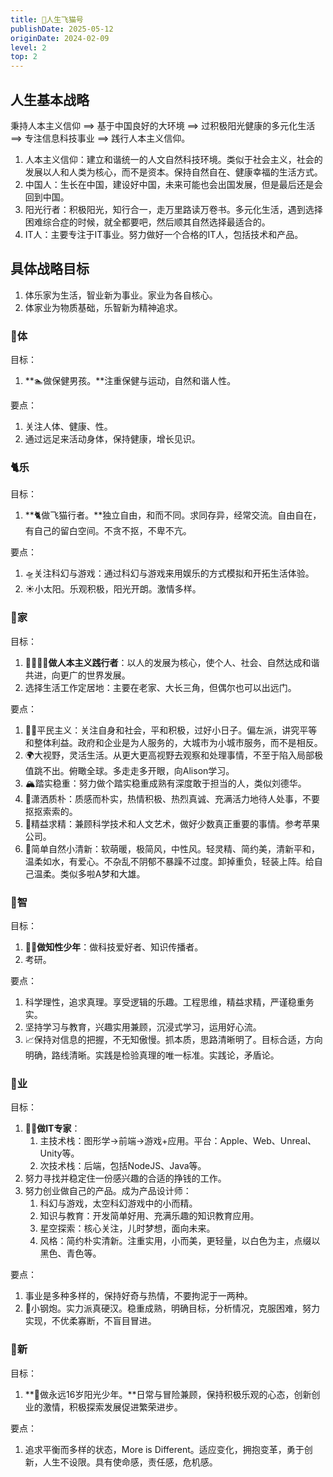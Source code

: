 ```yaml
---
title: 🧚人生飞猫号
publishDate: 2025-05-12
originDate: 2024-02-09
level: 2
top: 2
---
```


## 人生基本战略

秉持人本主义信仰 ==> 基于中国良好的大环境 ==> 过积极阳光健康的多元化生活 ==> 专注信息科技事业 ==> 践行人本主义信仰。

1. 人本主义信仰：建立和谐统一的人文自然科技环境。类似于社会主义，社会的发展以人和人类为核心，而不是资本。保持自然自在、健康幸福的生活方式。
2. 中国人：生长在中国，建设好中国，未来可能也会出国发展，但是最后还是会回到中国。
3. 阳光行者：积极阳光，知行合一，走万里路读万卷书。多元化生活，遇到选择困难综合症的时候，就全都要吧，然后顺其自然选择最适合的。
4. IT人：主要专注于IT事业。努力做好一个合格的IT人，包括技术和产品。

## 具体战略目标

1. 体乐家为生活，智业新为事业。家业为各自核心。
2. 体家业为物质基础，乐智新为精神追求。

### 🐙体

目标：
1. **🏊做保健男孩。**注重保健与运动，自然和谐人性。

要点：
1. 关注人体、健康、性。
2. 通过远足来活动身体，保持健康，增长见识。

### 🐈乐

目标：
1. **🐈做飞猫行者。**独立自由，和而不同。求同存异，经常交流。自由自在，有自己的留白空间。不贪不抠，不卑不亢。

要点：
1. 🛸关注科幻与游戏：通过科幻与游戏来用娱乐的方式模拟和开拓生活体验。
2. ☀️小太阳。乐观积极，阳光开朗。激情多样。

### 🐥家

目标：
1. **👨‍👩‍👧‍👦做人本主义践行者**：以人的发展为核心，使个人、社会、自然达成和谐共进，向更广的世界发展。
2. 选择生活工作定居地：主要在老家、大长三角，但偶尔也可以出远门。

要点：
1. 🧑‍🌾平民主义：关注自身和社会，平和积极，过好小日子。偏左派，讲究平等和整体利益。政府和企业是为人服务的，大城市为小城市服务，而不是相反。
2. 🌍大视野，灵活生活。从更大更高视野去观察和处理事情，不至于陷入局部极值跳不出。俯瞰全球。多走走多开眼，向Alison学习。
3. 🏔踏实稳重：努力做个踏实稳重成熟有深度敢于担当的人，类似刘德华。
4. 🐣潇洒质朴：质感而朴实，热情积极、热烈真诚、充满活力地待人处事，不要抠抠索索的。
5. 🔬精益求精：兼顾科学技术和人文艺术，做好少数真正重要的事情。参考苹果公司。
6. 🧚简单自然小清新：软萌暖，极简风，中性风。轻灵精、简约美，清新平和，温柔如水，有爱心。不杂乱不阴郁不暴躁不过度。卸掉重负，轻装上阵。给自己温柔。类似多啦A梦和大雄。

### 🦜智

目标：
1. **🧑‍🔬做知性少年**：做科技爱好者、知识传播者。
2. 考研。

要点：
1. 科学理性，追求真理。享受逻辑的乐趣。工程思维，精益求精，严谨稳重务实。
2. 坚持学习与教育，兴趣实用兼顾，沉浸式学习，运用好心流。
3. 📈保持对信息的把握，不无知傲慢。抓本质，思路清晰明了。目标合适，方向明确，路线清晰。实践是检验真理的唯一标准。实践论，矛盾论。

### 🐬业

目标：
1. **🧑‍💻做IT专家**：
   1. 主技术栈：图形学->前端->游戏+应用。平台：Apple、Web、Unreal、Unity等。
   2. 次技术栈：后端，包括NodeJS、Java等。
2. 努力寻找并稳定住一份感兴趣的合适的挣钱的工作。
3. 努力创业做自己的产品。成为产品设计师：
    1. 科幻与游戏，太空科幻游戏中的小而精。
    2. 知识与教育：开发简单好用、充满乐趣的知识教育应用。
    3. 星空探索：核心关注，儿时梦想，面向未来。
    4. 风格：简约朴实清新。注重实用，小而美，更轻量，以白色为主，点缀以黑色、青色等。

要点：
1. 事业是多种多样的，保持好奇与热情，不要拘泥于一两种。
2. 🚀小钢炮。实力派真硬汉。稳重成熟，明确目标，分析情况，克服困难，努力实现，不优柔寡断，不盲目冒进。

### 🦄新

目标：
1.  **🤹做永远16岁阳光少年。**日常与冒险兼顾，保持积极乐观的心态，创新创业的激情，积极探索发展促进繁荣进步。

要点：
1. 追求平衡而多样的状态，More is Different。适应变化，拥抱变革，勇于创新，人生不设限。具有使命感，责任感，危机感。
